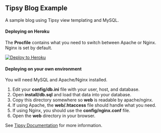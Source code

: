 ## Tipsy Blog Example

A sample blog using Tipsy view templating and MySQL.

#### Deploying on Heroku

The **Procfile** contains what you need to switch between Apache or Nginx. Nginx is set by default.

[![Deploy to Heroku](https://www.herokucdn.com/deploy/button.svg)](https://heroku.com/deploy)


#### Deploying on your own environment

You will need MySQL and Apache/Nginx installed.

1. Edit your **config/db.ini** file with your user, host, and database.
1. Open **install/db.sql** and load that data into your database.
1. Copy this directory somewhere so **web** is readable by apache/nginx.
1. If using Apache, the **web/.htaccess** file should handle what you need.
1. If using Nginx, you should use the **config/nginx.conf** file.
1. Open the **web** directory in your browser.


See [Tipsy Documentation](https://github.com/arzynik/Tipsy/wiki) for more information.
